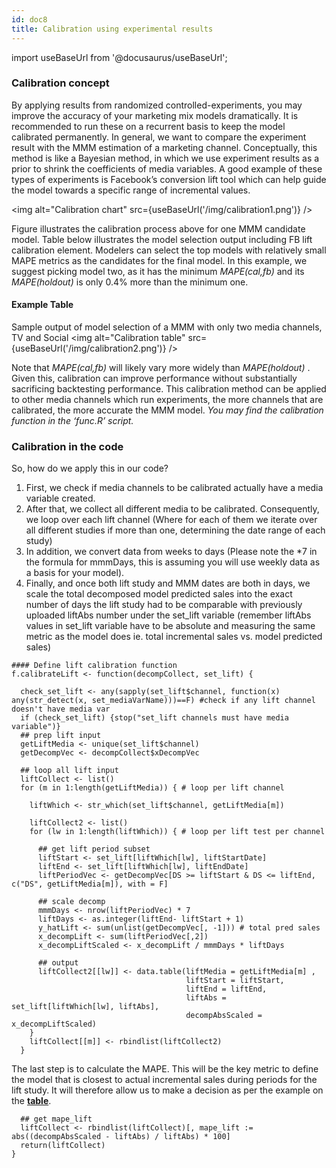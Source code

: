 ```yaml
---
id: doc8
title: Calibration using experimental results
---
```

import useBaseUrl from '@docusaurus/useBaseUrl';

### Calibration concept
By applying results from randomized controlled-experiments, you may improve the accuracy of your marketing mix models dramatically. It is recommended to run these on a recurrent basis to keep the model calibrated permanently. In general, we want to compare the experiment result with the MMM estimation of a marketing channel. Conceptually, this method is like a Bayesian method, in which we use experiment results as a prior to shrink the coefficients of media variables. A good example of these types of experiments is Facebook’s conversion lift tool which can help guide the model towards a specific range of incremental values.

<img alt="Calibration chart" src={useBaseUrl('/img/calibration1.png')} />


Figure illustrates the calibration process above for one MMM candidate model.
Table below illustrates the model selection output including FB lift calibration element. Modelers can select the top models with relatively small MAPE metrics as the candidates for the final model. In this example, we suggest picking model two, as it has the minimum <em>MAPE(cal,fb)</em> and its <em>MAPE(holdout)</em> is only 0.4% more than the minimum one.

#### Example Table
Sample output of model selection of a MMM with only two media channels, TV and Social
<img alt="Calibration table" src={useBaseUrl('/img/calibration2.png')} />

Note that <em>MAPE(cal,fb)</em> will likely vary more widely than <em>MAPE(holdout)</em> . Given this, calibration can improve performance without substantially sacrificing backtesting performance.
This calibration method can be applied to other media channels which run experiments, the more channels that are calibrated, the more accurate the MMM model. <em>You may find the calibration function in the ‘func.R’ script.</em>

### Calibration in the code

So, how do we apply this in our code?

1. First, we check if media channels to be calibrated actually have a media variable created.
2. After that, we collect all different media to be calibrated. Consequently, we loop over each lift channel (Where for each of them we iterate over all different studies if more than one, determining the date range of each study)
3. In addition, we convert data from weeks to days (Please note the *7 in the formula for mmmDays, this is assuming you will use weekly data as a basis for your model).
4. Finally, and once both lift study and MMM dates are both in days, we scale the total decomposed model predicted sales into the exact number of days the lift study had to be comparable with previously uploaded liftAbs number under the set_lift variable (remember liftAbs values in set_lift variable have to be absolute and measuring the same metric as the model does ie. total incremental sales vs. model predicted sales)

```
#### Define lift calibration function
f.calibrateLift <- function(decompCollect, set_lift) {

  check_set_lift <- any(sapply(set_lift$channel, function(x) any(str_detect(x, set_mediaVarName)))==F) #check if any lift channel doesn't have media var
  if (check_set_lift) {stop("set_lift channels must have media variable")}
  ## prep lift input  
  getLiftMedia <- unique(set_lift$channel)
  getDecompVec <- decompCollect$xDecompVec

  ## loop all lift input
  liftCollect <- list()
  for (m in 1:length(getLiftMedia)) { # loop per lift channel

    liftWhich <- str_which(set_lift$channel, getLiftMedia[m])

    liftCollect2 <- list()
    for (lw in 1:length(liftWhich)) { # loop per lift test per channel

      ## get lift period subset
      liftStart <- set_lift[liftWhich[lw], liftStartDate]
      liftEnd <- set_lift[liftWhich[lw], liftEndDate]
      liftPeriodVec <- getDecompVec[DS >= liftStart & DS <= liftEnd, c("DS", getLiftMedia[m]), with = F]

      ## scale decomp
      mmmDays <- nrow(liftPeriodVec) * 7
      liftDays <- as.integer(liftEnd- liftStart + 1)
      y_hatLift <- sum(unlist(getDecompVec[, -1])) # total pred sales
      x_decompLift <- sum(liftPeriodVec[,2])
      x_decompLiftScaled <- x_decompLift / mmmDays * liftDays

      ## output
      liftCollect2[[lw]] <- data.table(liftMedia = getLiftMedia[m] ,
                                       liftStart = liftStart,
                                       liftEnd = liftEnd,
                                       liftAbs = set_lift[liftWhich[lw], liftAbs],
                                       decompAbsScaled = x_decompLiftScaled)
    }
    liftCollect[[m]] <- rbindlist(liftCollect2)
  }
```

The last step is to calculate the MAPE. This will be the key metric to define the model that is closest to actual incremental sales during periods for the lift study. It will therefore allow us to make a decision as per the example on the [**table**](#example-table).
```
  ## get mape_lift
  liftCollect <- rbindlist(liftCollect)[, mape_lift := abs((decompAbsScaled - liftAbs) / liftAbs) * 100]
  return(liftCollect)
}
```
